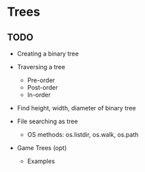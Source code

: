 # Trees

## TODO
- Creating a binary tree
- Traversing a tree
    - Pre-order
    - Post-order
    - In-order
- Find height, width, diameter of binary tree

- File searching as tree
    - OS methods: os.listdir, os.walk, os.path


- Game Trees (opt)
    - Examples